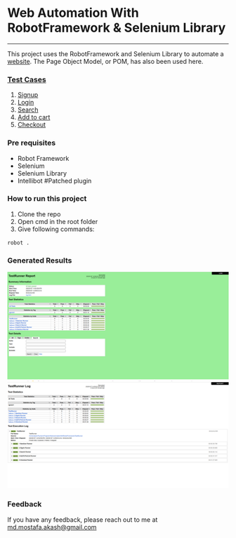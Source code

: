# Web Automation With RobotFramework & Selenium Library

---
This project uses the RobotFramework and Selenium Library to automate a [website](https://magento.softwaretestingboard.com/). The Page Object Model, or POM, has also been used here.

### [Test Cases](https://github.com/md-mostafa/WebAutomationWithRobotFramework/tree/main/TestRunner)
1. [Signup](https://github.com/md-mostafa/WebAutomationWithRobotFramework/blob/main/TestRunner/1_NewUser_Runner.robot)
2. [Login](https://github.com/md-mostafa/WebAutomationWithRobotFramework/blob/main/TestRunner/2_SignIn_Runner.robot)
3. [Search](https://github.com/md-mostafa/WebAutomationWithRobotFramework/blob/main/TestRunner/3_Search_Runner.robot)
4. [Add to cart](https://github.com/md-mostafa/WebAutomationWithRobotFramework/blob/main/TestRunner/4_AddToTheCart_Runner.robot)
5. [Checkout](https://github.com/md-mostafa/WebAutomationWithRobotFramework/blob/main/TestRunner/5_Checkout_Runner.robot)


### Pre requisites
- Robot Framework 
- Selenium 
- Selenium Library 
- Intellibot #Patched plugin


### How to run this project
1. Clone the repo
2. Open cmd in the root folder
3. Give following commands:
```
robot . 
```

### Generated Results
![Screenshot_1](GeneratedReport/img.png)
![Screenshot_2](GeneratedReport/img_1.png)

### Feedback
If you have any feedback, please reach out to me at md.mostafa.akash@gmail.com
